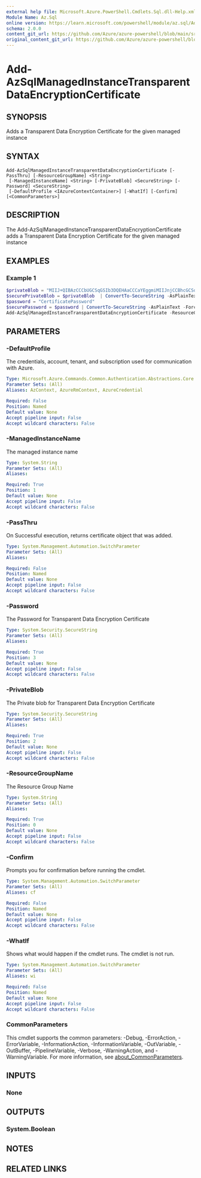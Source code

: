 ```yaml
---
external help file: Microsoft.Azure.PowerShell.Cmdlets.Sql.dll-Help.xml
Module Name: Az.Sql
online version: https://learn.microsoft.com/powershell/module/az.sql/Add-AzSqlManagedInstanceTransparentDataEncryptionCertificate
schema: 2.0.0
content_git_url: https://github.com/Azure/azure-powershell/blob/main/src/Sql/Sql/help/Add-AzSqlManagedInstanceTransparentDataEncryptionCertificate.md
original_content_git_url: https://github.com/Azure/azure-powershell/blob/main/src/Sql/Sql/help/Add-AzSqlManagedInstanceTransparentDataEncryptionCertificate.md
---
```


# Add-AzSqlManagedInstanceTransparentDataEncryptionCertificate

## SYNOPSIS
Adds a Transparent Data Encryption Certificate for the given managed instance

## SYNTAX

```
Add-AzSqlManagedInstanceTransparentDataEncryptionCertificate [-PassThru] [-ResourceGroupName] <String>
 [-ManagedInstanceName] <String> [-PrivateBlob] <SecureString> [-Password] <SecureString>
 [-DefaultProfile <IAzureContextContainer>] [-WhatIf] [-Confirm] [<CommonParameters>]
```

## DESCRIPTION
The Add-AzSqlManagedInstanceTransparentDataEncryptionCertificate adds a Transparent Data Encryption Certificate for the given managed instance

## EXAMPLES

### Example 1
```powershell
$privateBlob = "MIIJ+QIBAzCCCbUGCSqGSIb3DQEHAaCCCaYEggmiMIIJnjCCBhcGCSqGSIb3Dasdsadasd"
$securePrivateBlob = $privateBlob  | ConvertTo-SecureString -AsPlainText -Force
$password = "CertificatePassword"
$securePassword = $password | ConvertTo-SecureString -AsPlainText -Force
Add-AzSqlManagedInstanceTransparentDataEncryptionCertificate -ResourceGroupName "YourResourceGroupName" -ManagedInstanceName "YourManagedInstanceName" -PrivateBlob $securePrivateBlob -Password $securePassword
```

## PARAMETERS

### -DefaultProfile
The credentials, account, tenant, and subscription used for communication with Azure.

```yaml
Type: Microsoft.Azure.Commands.Common.Authentication.Abstractions.Core.IAzureContextContainer
Parameter Sets: (All)
Aliases: AzContext, AzureRmContext, AzureCredential

Required: False
Position: Named
Default value: None
Accept pipeline input: False
Accept wildcard characters: False
```

### -ManagedInstanceName
The managed instance name

```yaml
Type: System.String
Parameter Sets: (All)
Aliases:

Required: True
Position: 1
Default value: None
Accept pipeline input: False
Accept wildcard characters: False
```

### -PassThru
On Successful execution, returns certificate object that was added.

```yaml
Type: System.Management.Automation.SwitchParameter
Parameter Sets: (All)
Aliases:

Required: False
Position: Named
Default value: None
Accept pipeline input: False
Accept wildcard characters: False
```

### -Password
The Password for Transparent Data Encryption Certificate

```yaml
Type: System.Security.SecureString
Parameter Sets: (All)
Aliases:

Required: True
Position: 3
Default value: None
Accept pipeline input: False
Accept wildcard characters: False
```

### -PrivateBlob
The Private blob for Transparent Data Encryption Certificate

```yaml
Type: System.Security.SecureString
Parameter Sets: (All)
Aliases:

Required: True
Position: 2
Default value: None
Accept pipeline input: False
Accept wildcard characters: False
```

### -ResourceGroupName
The Resource Group Name

```yaml
Type: System.String
Parameter Sets: (All)
Aliases:

Required: True
Position: 0
Default value: None
Accept pipeline input: False
Accept wildcard characters: False
```

### -Confirm
Prompts you for confirmation before running the cmdlet.

```yaml
Type: System.Management.Automation.SwitchParameter
Parameter Sets: (All)
Aliases: cf

Required: False
Position: Named
Default value: None
Accept pipeline input: False
Accept wildcard characters: False
```

### -WhatIf
Shows what would happen if the cmdlet runs.
The cmdlet is not run.

```yaml
Type: System.Management.Automation.SwitchParameter
Parameter Sets: (All)
Aliases: wi

Required: False
Position: Named
Default value: None
Accept pipeline input: False
Accept wildcard characters: False
```

### CommonParameters
This cmdlet supports the common parameters: -Debug, -ErrorAction, -ErrorVariable, -InformationAction, -InformationVariable, -OutVariable, -OutBuffer, -PipelineVariable, -Verbose, -WarningAction, and -WarningVariable. For more information, see [about_CommonParameters](http://go.microsoft.com/fwlink/?LinkID=113216).

## INPUTS

### None

## OUTPUTS

### System.Boolean

## NOTES

## RELATED LINKS
